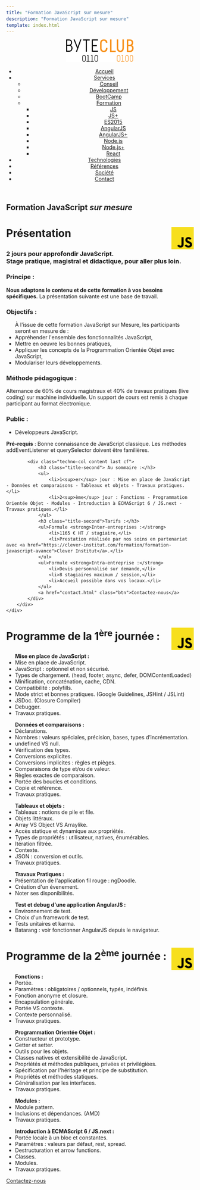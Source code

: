 ```yaml
---
title: "Formation JavaScript sur mesure"
description: "Formation JavaScript sur mesure"
template: index.html
---
```

<div class="js-sticky">
	<header class="header" role="banner" id="top">
		<div class="wrap cf">
			<div class="logo"><img src="img/logo-byteclub.png" alt="ByteClub"/></div>
			<nav class="wrapper-nav-main">
				<ul class="nav nav-main">
					<li class="lnk-home"><a href="index.html"><span>Accueil</span></a></li>
					<li class="current"><a href="services.html">Services</a>
						<ul class="nav nav-sub">
							<li><a href="services.html#conseil">Conseil</a></li>
							<li><a href="services.html#developpement">Développement</a></li>
							<li><a href="services.html#bootcamp">BootCamp</a></li>
							<li><a href="services.html#formation">Formation</a>
								<ul class="nav nav-sub">
									<li><a href="formation-javascript.html">JS</a></li>
									<li><a href="formation-javascript-sur-mesure.html">JS+</a></li>
									<li><a href="formation-ecmascript-2015-es6.html">ES2015</a></li>
									<li><a href="formation-angularjs.html">AngularJS</a></li>
									<li><a href="formation-angularjs-sur-mesure.html">AngularJS+</a></li>
									<li><a href="formation-nodejs.html">Node.js</a></li>
									<li><a href="formation-nodejs-sur-mesure.html">Node.js+</a></li>
									<li><a href="formation-react.html">React</a></li>
								</ul>
							</li>
						</ul>
					</li>
					<li><a href="technologies.html">Technologies</a></li>
					<li><a href="references.html">Références</a></li>
					<li><a href="societe.html">Société</a></li>
					<li><a href="contact.html">Contact</a></li>
				</ul>
			</nav>
		</div>
	</header>
</div>

<section class="banner">
	<div class="wrap cf">
		<div class="inner">
			<h1 class="page-title">Formation JavaScript <em>sur mesure</em></h1>
		</div>
	</div>
</section>

<div class="techno-logo">
	<div class="wrap cf">
		<div class="inner">
			<h3 style="font-size:2em;">
				<img src="img/logo-javascript.svg" alt="JavaScript" style="width:60px;float:right;">
				Présentation
			</h3>
		</div>
	</div>
</div>

<section class="section">
	<div class="wrap cf">
		<div class="inner">
			<h3 class="title-second">2 jours pour approfondir JavaScript.<br>Stage pratique, magistral et didactique, pour aller plus loin.</h3>
			<div class="techno-col content cf">
				<h3 class="title-second">Principe :</h3>
					<p><strong>Nous adaptons le contenu et de cette formation à vos besoins spécifiques.</strong> La présentation suivante est une base de travail.</p>
				<h3 class="title-second">Objectifs :</h3>
				<ul>À l'issue de cette formation JavaScript sur Mesure, les participants seront en mesure de :
					<li>Appréhender l'ensemble des fonctionnalités JavaScript,</li>
					<li>Mettre en oeuvre les bonnes pratiques,</li>
					<li>Appliquer les concepts de la Programmation Orientée Objet avec JavaScript,</li>
					<li>Modulariser leurs développements.</li>
				</ul>
				<h3 class="title-second">Méthode pédagogique :</h3>
				<p>Alternance de 60% de cours magistraux et 40% de travaux pratiques (live coding) sur machine individuelle. Un support de cours est remis à chaque participant au format électronique.</p>
				<h3 class="title-second">Public :</h3>
				<ul>
					<li>Développeurs JavaScript.</li>
				</ul>
				<p><strong>Pré-requis</strong> : Bonne connaissance de JavaScript classique. Les méthodes addEventListener et querySelector doivent être familières.</p>
			</div>

			<div class="techno-col content last cf">
				<h3 class="title-second"> Au sommaire :</h3>
				<ul>
					<li>1<sup>er</sup> jour : Mise en place de JavaScript - Données et comparaisons - Tableaux et objets - Travaux pratiques.</li>
					<li>2<sup>ème</sup> jour : Fonctions - Programmation Orientée Objet - Modules - Introduction à ECMAScript 6 / JS.next - Travaux pratiques.</li>
				</ul>
				<h3 class="title-second">Tarifs :</h3>
				<ul>Formule <strong>Inter-entreprises :</strong>
					<li>1165 € HT / stagiaire,</li>
					<li>Prestation réalisée par nos soins en partenariat avec <a href="https://clever-institut.com/formation/formation-javascript-avance">Clever Institut</a>.</li>
				</ul>
				<ul>Formule <strong>Intra-entreprise :</strong>
					<li>Devis personnalisé sur demande,</li>
					<li>8 stagiaires maximum / session,</li>
					<li>Accueil possible dans vos locaux.</li>
				</ul>
				<a href="contact.html" class="btn">Contactez-nous</a>
			</div>
		</div>
	</div>
</section>

<div class="techno-logo">
	<div class="wrap cf">
		<div class="inner">
			<h3 style="font-size:2em;">
				<img src="img/logo-javascript.svg" alt="JavaScript" style="width:60px;float:right;">
				Programme de la 1<sup>ère</sup> journée :
			</h3>
		</div>
	</div>
</div>
<section class="section">
	<div class="wrap cf">
		<div class="inner">
			<div class="techno-col content cf">
				<ul><strong>Mise en place de JavaScript :</strong>
					<li>Mise en place de JavaScript.</li>
					<li>JavaScript : optionnel et non sécurisé.</li>
					<li>Types de chargement. (head, footer, async, defer, DOMContentLoaded)</li>
					<li>Minification, concaténation, cache, CDN.</li>
					<li>Compatibilité : polyfills.</li>
					<li>Mode strict et bonnes pratiques. (Google Guidelines, JSHint / JSLint)</li>
					<li>JSDoc. (Closure Compiler)</li>
					<li>Debugger.</li>
					<li>Travaux pratiques.</li>
				</ul>
				<ul><strong>Données et comparaisons :</strong>
					<li>Déclarations.</li>
					<li>Nombres : valeurs spéciales, précision, bases, types d’incrémentation.</li>
					<li>undefined VS null.</li>
					<li>Vérification des types.</li>
					<li>Conversions explicites.</li>
					<li>Conversions implicites : règles et pièges.</li>
					<li>Comparaisons de type et/ou de valeur.</li>
					<li>Règles exactes de comparaison.</li>
					<li>Portée des boucles et conditions.</li>
					<li>Copie et référence.</li>
					<li>Travaux pratiques.</li>
				</ul>
			</div>
			<div class="techno-col content last cf">
				<ul><strong>Tableaux et objets :</strong>
					<li>Tableaux : notions de pile et file.</li>
					<li>Objets littéraux.</li>
					<li>Array VS Object VS Array­like.</li>
					<li>Accès statique et dynamique aux propriétés.</li>
					<li>Types de propriétés : utilisateur, natives, énumérables.</li>
					<li>Itération filtrée.</li>
					<li>Contexte.</li>
					<li>JSON : conversion et outils.</li>
					<li>Travaux pratiques.</li>
				</ul>
				<ul><strong>Travaux Pratiques :</strong>
					<li>Présentation de l'application fil rouge : ngDoodle.</li>
					<li>Création d'un évenement.</li>
					<li>Noter ses disponibilités.</li>
					</ul>
				<ul><strong>Test et debug d'une application AngularJS :</strong>
					<li>Environnement de test.</li>
					<li>Choix d'un framework de test.</li>
					<li>Tests unitaires et karma.</li>
					<li>Batarang : voir fonctionner AngularJS depuis le navigateur.</li>
				</ul>
			</div>
		</div>
	</div>
</section>

<div class="techno-logo">
	<div class="wrap cf">
		<div class="inner">
			<h3 style="font-size:2em;">
				<img src="img/logo-javascript.svg" alt="JavaScript" style="width:60px;float:right;">
				Programme de la 2<sup>ème</sup> journée :
			</h3>
		</div>
	</div>
</div>
<section class="section">
	<div class="wrap cf">
		<div class="inner">
			<div class="techno-col content cf">
				<ul><strong>Fonctions :</strong>
					<li>Portée.</li>
					<li>Paramètres : obligatoires / optionnels, typés, indéfinis.</li>
					<li>Fonction anonyme et closure.</li>
					<li>Encapsulation générale.</li>
					<li>Portée VS contexte.</li>
					<li>Contexte personnalisé.</li>
					<li>Travaux pratiques.</li>
				</ul>
				<ul><strong>Programmation Orientée Objet :</strong>
					<li>Constructeur et prototype.</li>
					<li>Getter et setter.</li>
					<li>Outils pour les objets.</li>
					<li>Classes natives et extensibilité de JavaScript.</li>
					<li>Propriétés et méthodes publiques, privées et privilégiées.</li>
					<li>Spécification par l'héritage et principe de substitution.</li>
					<li>Propriétés et méthodes statiques.</li>
					<li>Généralisation par les interfaces.</li>
					<li>Travaux pratiques.</li>
				</ul>
			</div>
			<div class="techno-col content last cf">
				<ul><strong>Modules :</strong>
					<li>Module pattern.</li>
					<li>Inclusions et dépendances. (AMD)</li>
					<li>Travaux pratiques.</li>
				</ul>
				<ul><strong>Introduction à ECMAScript 6 / JS.next :</strong>
					<li>Portée locale à un bloc et constantes.</li>
					<li>Paramètres : valeurs par défaut, rest, spread.</li>
					<li>Destructuration et arrow functions.</li>
					<li>Classes.</li>
					<li>Modules.</li>
					<li>Travaux pratiques.</li>
				</ul>
				<a href="contact.html" class="btn">Contactez-nous</a>
			</div>
		</div>
	</div>
</section>
